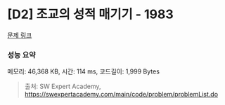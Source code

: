 # [D2] 조교의 성적 매기기 - 1983 

[문제 링크](https://swexpertacademy.com/main/code/problem/problemDetail.do?contestProbId=AV5PwGK6AcIDFAUq) 

### 성능 요약

메모리: 46,368 KB, 시간: 114 ms, 코드길이: 1,999 Bytes



> 출처: SW Expert Academy, https://swexpertacademy.com/main/code/problem/problemList.do